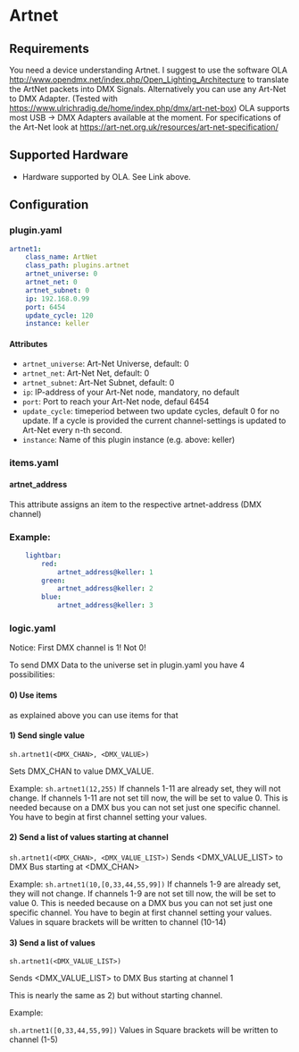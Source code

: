 # Artnet

## Requirements

You need a device understanding Artnet.
I suggest to use the software OLA http://www.opendmx.net/index.php/Open_Lighting_Architecture to translate the ArtNet packets into DMX Signals.
Alternatively you can use any Art-Net to DMX Adapter. (Tested with https://www.ulrichradig.de/home/index.php/dmx/art-net-box)
OLA supports most USB -> DMX Adapters available at the moment.
For specifications of the Art-Net look at https://art-net.org.uk/resources/art-net-specification/

## Supported Hardware

* Hardware supported by OLA. See Link above.

## Configuration

### plugin.yaml

```yaml
artnet1:
    class_name: ArtNet
    class_path: plugins.artnet
    artnet_universe: 0
    artnet_net: 0
    artnet_subnet: 0
    ip: 192.168.0.99
    port: 6454
    update_cycle: 120
    instance: keller
```

#### Attributes
  * `artnet_universe`: Art-Net Universe, default: 0
  * `artnet_net`: Art-Net Net, default: 0
  * `artnet_subnet`:  Art-Net Subnet, default: 0
  * `ip`: IP-address of your Art-Net node, mandatory, no default
  * `port`: Port to reach your Art-Net node, defaul 6454
  * `update_cycle`: timeperiod between two update cycles, default 0 for no update. If a cycle is provided the current channel-settings is updated to Art-Net every n-th second.
  * `instance`: Name of this plugin instance (e.g. above: keller)

### items.yaml

#### artnet_address
This attribute assigns an item to the respective artnet-address (DMX channel)

### Example:
```yaml
    lightbar:
        red:
            artnet_address@keller: 1
        green:
            artnet_address@keller: 2
        blue:
            artnet_address@keller: 3
```

### logic.yaml
Notice: First DMX channel is 1! Not 0!

To send DMX Data to the universe set in plugin.yaml you have 4 possibilities:

#### 0) Use items

as explained above you can use items for that

#### 1) Send single value
``sh.artnet1(<DMX_CHAN>, <DMX_VALUE>)``

Sets DMX_CHAN to value DMX_VALUE.

Example: ``sh.artnet1(12,255)``
If channels 1-11 are already set, they will not change.
If channels 1-11 are not set till now, the will be set to value 0.
This is needed because on a DMX bus you can not set just one specific channel.
You have to begin at first channel setting your values.

#### 2) Send a list of values starting at channel
``sh.artnet1(<DMX_CHAN>, <DMX_VALUE_LIST>)``
Sends <DMX_VALUE_LIST> to DMX Bus starting at <DMX_CHAN>

Example:
``sh.artnet1(10,[0,33,44,55,99])``
If channels 1-9 are already set, they will not change.
If channels 1-9 are not set till now, the will be set to value 0.
This is needed because on a DMX bus you can not set just one specific channel.
You have to begin at first channel setting your values.
Values in square brackets will be written to channel (10-14)

#### 3) Send a list of values

``sh.artnet1(<DMX_VALUE_LIST>)``

Sends <DMX_VALUE_LIST> to DMX Bus starting at channel 1

This is nearly the same as 2) but without starting channel.

Example:

``sh.artnet1([0,33,44,55,99])``
Values in Square brackets will be written to channel (1-5)
